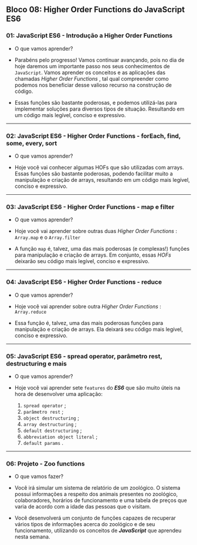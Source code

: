 ## Bloco 08: Higher Order Functions do JavaScript ES6
### 01: JavaScript ES6 - Introdução a Higher Order Functions

 - O que vamos aprender?
 
 - Parabéns pelo progresso! Vamos continuar  avançando, pois no dia de  
   hoje daremos um importante passo nos  seus conhecimentos de
   `JavaScript`. Vamos aprender os conceitos e as aplicações das
   chamadas  _Higher Order Functions_ , tal qual compreender como
   podemos nos beneficiar desse valioso recurso na construção de código.
   
 - Essas funções são bastante poderosas, e podemos utilizá-las para
   implementar soluções para diversos tipos de situação. Resultando em
   um código mais legível, conciso e expressivo.

----------
### 02: JavaScript ES6 - Higher Order Functions - forEach, find, some, every, sort

 - O que vamos aprender?

 - Hoje você vai conhecer algumas HOFs que são utilizadas com arrays.
   Essas funções são bastante poderosas, podendo facilitar muito a
   manipulação e criação de arrays, resultando em um código mais
   legível, conciso e expressivo.

 ----------
### 03: JavaScript ES6 - Higher Order Functions - map e filter

 - O que vamos aprender?
 
 - Hoje você vai aprender sobre outras duas  _Higher Order Functions_ :
   `Array.map`  e o  `Array.filter`
   
 - A função  `map`  é, talvez, uma das mais poderosas (e complexas!)
   funções para manipulação e criação de arrays. Em conjunto, essas
   _HOFs_ deixarão seu código mais legível, conciso e expressivo.

----------
### 04: JavaScript ES6 - Higher Order Functions - reduce

 - O que vamos aprender?
 
 - Hoje você vai aprender sobre outra  _Higher Order Functions_ : 
   `Array.reduce`
   
 - Essa função é, talvez, uma das mais poderosas funções para
   manipulação e criação de arrays. Ela deixará seu código mais legível,
   conciso e expressivo.

----------
### 05: JavaScript ES6 - spread operator, parâmetro rest, destructuring e mais

 - O que vamos aprender?
 
 - Hoje você vai aprender sete  `features`  do  **_ES6_** que são muito
   úteis na hora de desenvolver uma aplicação:
   

	 1. `spread operator`  ;
	 2. `parâmetro rest`  ;
	 3. `object destructuring`  ;
	 4. `array destructuring`  ;
	 5. `default destructuring`  ;
	 6. `abbreviation object literal`  ;
	 7. `default params`  .

----------
### 06: Projeto - Zoo functions

 - O que vamos fazer?
 
 - Você irá simular um sistema de relatório de um zoológico. O sistema
   possui informações a respeito dos animais presentes no zoológico,
   colaboradores, horários de funcionamento e uma tabela de preços que
   varia de acordo com a idade das pessoas que o visitam.
   
 - Você desenvolverá um conjunto de funções capazes de recuperar vários
   tipos de informações acerca do zoológico e de seu funcionamento,
   utilizando os conceitos de  **_JavaScript_** que aprendeu nesta
   semana.
